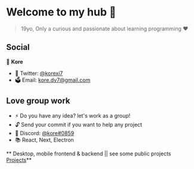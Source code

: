 <h1 align="left">Welcome to my hub 👋</h1>

> 19yo,
> Only a curious and passionate about learning programming ❤

## Social

👤 **Kore**

 
* 🚀 Twitter: [@korexi7](https://twitter.com/korexi7) 
* 🗳 Email: kore.dv7@gmail.com

## Love group work

* ⚡ Do you have any idea? let's work as a group!
* 🔓 Send your commit if you want to help any project
* 🌌 Discord: [@kore#0859](https://discord.gg/cBNcWvf)
* 📚 React, Next, Electron

** Desktop, mobile frontend & backend || see some public projects [Projects](https://github.com/korex71?tab=repositories)**
